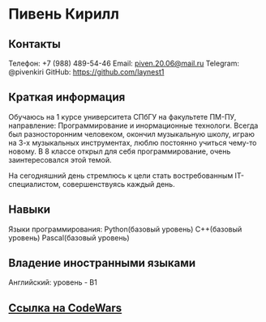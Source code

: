 # Пивень Кирилл

## Контакты

Телефон: +7 (988) 489-54-46
Email: piven.20.06@mail.ru
Telegram: @pivenkiri
GitHub: https://github.com/laynest1

## Краткая информация

Обучаюсь на 1 курсе университета СПбГУ на факультете ПМ-ПУ, направление: Программирование и инормационные технологи. Всегда был разносторонним человеком, окончил музыкальную школу, играю на 3-х музыкальных инструментах, люблю постоянно учиться чему-то новому. В 8 классе открыл для себя программирование, очень заинтересовался этой темой.

На сегодняшний день стремлюсь к цели стать востребованным IT-специалистом, совершенствуясь каждый день.

## Навыки

Языки программирования:
Python(базовый уровень)
C++(базовый уровень)
Pascal(базовый уровень)

## Владение иностранными языками

Английский: уровень - B1

## [Ссылка на CodeWars](https://www.codewars.com/users/Lаyne)
